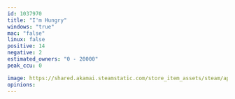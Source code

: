 ```yaml
---
id: 1037970
title: "I'm Hungry"
windows: "true"
mac: "false"
linux: false
positive: 14
negative: 2
estimated_owners: "0 - 20000"
peak_ccu: 0

image: https://shared.akamai.steamstatic.com/store_item_assets/steam/apps/1037970/header.jpg?t=1692079262
opinions:
---
```


